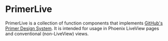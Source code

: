 # PrimerLive

PrimerLive is a collection of function components that implements [GitHub's Primer Design System](https://primer.style/). It is intended for usage in Phoenix LiveView pages and conventional (non-LiveView) views.
